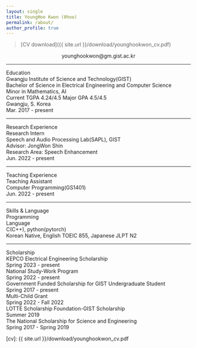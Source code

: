 ```yaml
---
layout: single
title: YoungHoo Kwon (0hoo)
permalink: /about/
author_profile: true
---
```


> [CV download]({{ site.url }}/download/younghookwon_cv.pdf)

<div id='CV'>
    <center>younghookwon@gm.gist.ac.kr</center>
    <hr>
    <div class='big_entry'>
        <div class='sub_title font_bold_hard'>Education</div>
        <div class='entry_component'>
            <div class='component_col col_left'>
                <div class='component_title font_bold'>
                    Gwangju Institute of Science and Technology(GIST)
                </div>
                <div class='conponent_list'>
                    <div class='component_li'>Bachelor of Science in <span class='font_bold'>Electrical Engineering and Computer Science</span></div>
                    <div class='component_li'>Minor in <span class='font_bold'>Mathematics</span>, <span class='font_bold'>AI</span></div>
                    <div class='component_li'>Current TGPA <span class='font_bold'>4.24</span>/4.5 Major GPA <span class='font_bold'>4.5</span>/4.5</div>
                </div>
            </div>
            <div class='component_col col_right'>
                <div class='location font_light'>Gwangju, S. Korea</div>
                <div class='duration font_light'>Mar. 2017 - present</div>
            </div>
        </div>
    </div>
    <hr>
    <div class='big_entry'>
        <div class='sub_title font_bold_hard'>Research Experience</div>
        <div class='entry_component'>
            <div class='component_col col_left'>
                <div class='component_title font_bold'>
                    Research Intern
                </div>
                <div class='conponent_list'>
                    <div class='component_li'>Speech and Audio Processing Lab(SAPL), GIST</div>
                    <div class='component_li'>Advisor: JongWon Shin</div>
                    <div class='component_li'>Research Area: Speech Enhancement</div>
                </div>
            </div>
            <div class='component_col col_right'>
                <div class='duration font_light'>Jun. 2022 - present</div>
            </div>
        </div>
    </div>
    <hr>
    <div class='big_entry'>
        <div class='sub_title font_bold_hard'>Teaching Experience</div>
        <div class='component_title font_bold'>Teaching Assistant</div>
        <div class='entry_component'>
            <div class='component_col col_left'>Computer Programming(GS1401)</div>
            <div class='component_col col_right duration font_light'>Jun. 2022 - present</div>
        </div>
    </div>    
    <hr>
    <div class='big_entry'>
        <div class='sub_title font_bold'>Skills & Language</div>
        <div class='entry_component_skill'>
            <div class='component_col col_left font_bold'>
                <div>Programming</div>
                <div>Language</div>
            </div>
            <div class='component_col'>
                <div>C(C++), python(pytorch)</div>
                <div><span class='font_bold'>Korean</span> Native, <span class='font_bold'>English</span> TOEIC 855, <span class='font_bold'>Japanese</span> JLPT N2</div>
            </div>
        </div>
    </div>
    <hr>
    <div class='big_entry'>
        <div class='sub_title font_bold'>Scholarship</div>
        <div class='entry_component'>
            <div class='component_col col_left'>KEPCO Electrical Engineering Scholarship</div>
            <div class='component_col col_right font_light duration'>Spring 2023 - present</div>
        </div>
        <div class='entry_component'>
            <div class='component_col col_left'>National Study-Work Program</div>
            <div class='component_col col_right font_light duration'>Spring 2022 - present</div>
        </div>
        <div class='entry_component'>
            <div class='component_col col_left'>Government Funded Scholarship for GIST Undergraduate Student</div>
            <div class='component_col col_right font_light duration'>Spring 2017 - present</div>
        </div>
        <div class='entry_component'>
            <div class='component_col col_left'>Multi-Child Grant</div>
            <div class='component_col col_right font_light duration'>Spring 2022 - Fall 2022</div>
        </div>
        <div class='entry_component'>
            <div class='component_col col_left'>LOTTE Scholarship Foundation-GIST Scholarship</div>
            <div class='component_col col_right font_light duration'>Summer 2019</div>
        </div>
        <div class='entry_component'>
            <div class='component_col col_left'>The National Scholarship for Science and Engineering</div>
            <div class='component_col col_right font_light duration'>Spring 2017 - Spring 2019</div>
        </div>
    </div>
</div>

[cv]: {{ site.url }}/download/younghookwon_cv.pdf

<!--
## ME
* 2017 3 GIST 입학
* 2017 6 반수
* 2018 3 GIST 복학
* 2019 6 UC BERKELEY SUMMER SESSION

## 2019 12 26
![shadow of me](/assets/images/about/20191226.jpg)

2020년 23살이 되는 미필 남학생이다.

공부를 지속하고 싶지만 **국방의 의무**에 붙잡혀 어떻게 하면 좋을지 고민하고 있다.
2019년 2학기에 휴학을 하여 [pocu academy](pocu)에서 [C 언메니지드 프로그래밍](pocu C)과 [C++ 언메니지드 프로그래밍](pocu CPP)을 수강했다.
군대에 대한 고민도 많지만 어떤 공부를 해야할지에 대해서도 고민이 많다.

일단 실행해보는 것이 가장 도움이 된다고 생각하여 이런저런 공부를 하고 있으며, 현재 [gistalk](http://gistalk.net/)개발에 참여하여 django를 공부 중이고, 딥러닝에 대해서도 책을 보며 공부하고 있다. django와 deep learning 모두 python을 사용하기 때문에 python도 알아가는 중이다.

공부한 내용 중 신기하고 의문이 생기는 지점들을 중심으로 업로드를 할 것이고, 가끔 생각이나 일상을 올릴 수도 있다.

[pocu]: https://pocu.academy/ko
[pocu C]: https://pocu.academy/ko/Courses/COMP2200
[pocu CPP]: https://pocu.academy/ko/Courses/COMP3200
[gistalk]: http://gistalk.net/
-->